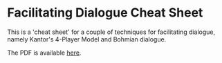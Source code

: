 # Facilitating Dialogue Cheat Sheet

This is a 'cheat sheet' for a couple of techniques for facilitating dialogue, namely Kantor's 4-Player Model and Bohmian dialogue.

The PDF is available [here](https://github.com/jbrunton/FacilitatingDialogueCheatSheet/raw/master/Facilitating_Dialogue_Cheat_Sheet.pdf).
